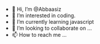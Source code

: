 - 👋 Hi, I’m @Abbaasiz
- 👀 I’m interested in coding.
- 🌱 I’m currently learning javascript
- 💞️ I’m looking to collaborate on ...
- 📫 How to reach me ...

<!---
Abbaasiz/Abbaasiz is a ✨ special ✨ repository because its `README.md` (this file) appears on your GitHub profile.
You can click the Preview link to take a look at your changes.
--->

